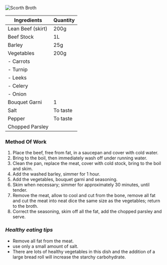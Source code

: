 ![Scorth Broth](resource:assets/images/stocksoupssauces/scoth_broth.png)

| Ingredients            | Quantity               |
|------------------------|------------------------|
| Lean Beef (skirt)      | 200g                   |
| Beef Stock             | 1L                     |
| Barley                 | 25g                    |
| Vegetables             | 200g                   |
|   - Carrots            |                        |
|   - Turnip             |                        |
|   - Leeks              |                        |
|   - Celery             |                        |
|   - Onion              |                        |
| Bouquet Garni          | 1                      |
| Salt                   | To taste               |
| Pepper                 | To taste               |
| Chopped Parsley        |                       |


### **Method Of Work**
1. Place the beef, free from fat, in a saucepan and
cover with cold water.
2. Bring to the boil, then immediately wash off under
running water.
3. Clean the pan, replace the meat, cover with cold
stock, bring to the boil and skim.
4. Add the washed barley, simmer for 1 hour.
5. Add the vegetables, bouquet garni and
seasoning.
6. Skim when necessary; simmer for approximately
30 minutes, until tender.
7. Remove the meat, allow to cool and cut from the
bone, remove all fat and cut the meat into neat
dice the same size as the vegetables; return to
the broth.
8. Correct the seasoning, skim off all the fat, add the
chopped parsley and serve.

### ***Healthy eating tips***
- Remove all fat from the meat.
- use only a small amount of salt.
- There are lots of healthy vegetables in this dish and the addition of a large bread roll will increase the starchy carbohydrate.
